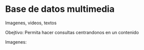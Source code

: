 # Base de datos multimedia  
Imagenes, videos, textos  

Obejtivo: Permita hacer consultas centrandonos en un contenido  

Imagenes: 